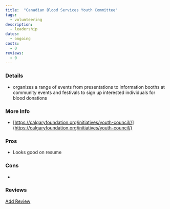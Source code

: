 ```yaml
---
title:  "Canadian Blood Services Youth Committee"
tags: 
  - volunteering
description:
  - leadership
dates:
  - ongoing
costs:
  - 0
reviews:
  - 0
---
```


### Details
- organizes a range of events from presentations to information booths at community events and festivals to sign up interested individuals for blood donations

### More Info
- [https://calgaryfoundation.org/initiatives/youth-council//](https://calgaryfoundation.org/initiatives/youth-council/)

### Pros
- Looks good on resume

### Cons
- 

### Reviews
<div markdown="0"><a href="{{site.baseurl}}/contact" class="btn">Add Review</a></div>